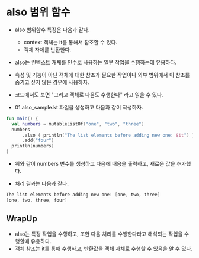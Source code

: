 # also 범위 함수 

- also 범위함수 특징은 다음과 같다. 
  - context 객체는 it를 통해서 참조할 수 있다. 
  - 객체 자체를 반환한다.

- also는 컨텍스트 개체를 인수로 사용하는 일부 작업을 수행하는데 유용하다. 
- 속성 및 기능이 아닌 객체에 대한 참조가 필요한 작업이나 외부 범위에서 이 참조를 숨기고 싶지 않은 경우에 사용하자. 
- 코드에서도 보면 "그리고 객체로 다음도 수행한다" 라고 읽을 수 있다. 

- 01.also_sample.kt 파일을 생성하고 다음과 같이 작성하자. 

```kt
fun main() {
  val numbers = mutableListOf("one", "two", "three")
  numbers
      .also { println("The list elements before adding new one: $it") }
      .add("four")
  println(numbers)
}
```

- 위와 같이 numbers 변수를 생성하고 다음에 내용을 출력하고, 새로운 값을 추가했다. 

- 처리 결과는 다음과 같다. 

```kt
The list elements before adding new one: [one, two, three]
[one, two, three, four]
```

## WrapUp

- also는 특정 작업을 수행하고, 또한 다음 처리를 수행한다라고 해석되는 작업을 수행할때 유용하다. 
- 객체 참조는 it를 통해 수행하고, 반환값을 객체 자체로 수행할 수 있음을 알 수 있다.